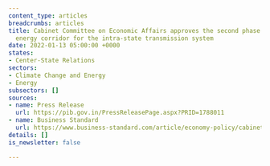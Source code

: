```yaml
---
content_type: articles
breadcrumbs: articles
title: Cabinet Committee on Economic Affairs approves the second phase of the green
  energy corridor for the intra-state transmission system
date: 2022-01-13 05:00:00 +0000
states:
- Center-State Relations
sectors:
- Climate Change and Energy
- Energy
subsectors: []
sources:
- name: Press Release
  url: https://pib.gov.in/PressReleasePage.aspx?PRID=1788011
- name: Business Standard
  url: https://www.business-standard.com/article/economy-policy/cabinet-approves-rs-12-000-cr-for-2nd-phase-of-green-energy-corridor-122010601069_1.html
details: []
is_newsletter: false

---
```

